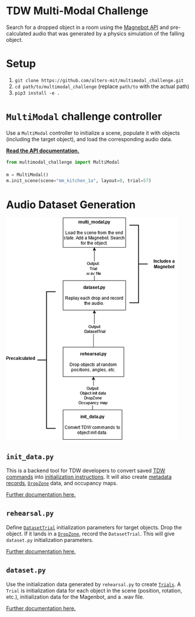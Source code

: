 # TDW Multi-Modal Challenge

Search for a dropped object in a room using the [Magnebot API](https://github.com/alters-mit/magnebot) and pre-calculated audio that was generated by a physics simulation of the falling object.


# Setup

1. `git clone https://github.com/alters-mit/multimodal_challenge.git`
2. `cd path/to/multimodal_challenge` (replace `path/to` with the actual path)
3. `pip3 install -e .`

# `MultiModal` challenge controller

Use a `MultiModal` controller to initialize a scene, populate it with objects (including the target object), and load the corresponding audio data.

**[Read the API documentation.](doc/api/multimodal.md)**

```python
from multimodal_challenge import MultiModal

m = MultiModal()
m.init_scene(scene="mm_kitchen_1a", layout=0, trial=57)
```

# Audio Dataset Generation

![](doc/images/dataset.png)

## `init_data.py`

This is a backend tool for TDW  developers to convert saved [TDW commands](https://github.com/threedworld-mit/tdw/blob/master/Documentation/api/command_api.md) into [initialization instructions](doc/api/multimodal_object_init_data.md). It will also create [metadata records](https://github.com/threedworld-mit/tdw/blob/master/Documentation/python/librarian/librarian.md), [`DropZone`](doc/api/drop_zone.md) data, and occupancy maps.

[Further documentation here.](doc/dataset/init_data.md)

## `rehearsal.py`

Define [`DatasetTrial`](doc/api/dataset_trial.md) initialization parameters for target objects. Drop the object. If it lands in a [`DropZone`](doc/api/drop_zone.md), record the `DatasetTrial`. This will give `dataset.py` initialization parameters.

[Further documentation here.](doc/dataset/rehearsal.md)

## `dataset.py`

Use the initialization data generated by `rehearsal.py` to create [`Trials`](doc/api/trial.md). A `Trial` is initialization data for each object in the scene (position, rotation, etc.), initialization data for the Magenbot, and a .wav file.

[Further documentation here.](doc/dataset/rehearsal.md)